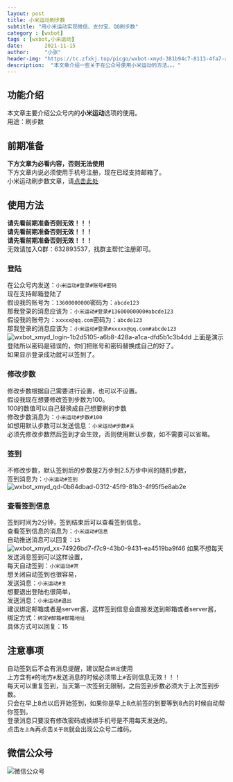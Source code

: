 ```yaml
---
layout: post
title: 小米运动刷步数
subtitle: "用小米运动实现微信、支付宝、QQ刷步数"
category : [wxbot]
tags : [wxbot,小米运动]
date:       2021-11-15
author:     "小张"
header-img: "https://tc.zfxkj.top/picgo/wxbot-xmyd-381b94c7-8113-4fa7-ae45-d168cdc6f85b.jpg"
description:  "本文章介绍一些关于在公众号使用小米运动的方法。。。"
---
```


## 功能介绍
本文章主要介绍公众号内的**小米运动**选项的使用。  
用途：刷步数  
  
## 前期准备
**下方文章为必看内容，否则无法使用**  
下方文章内说必须使用手机号注册，现在已经支持邮箱了。  
小米运动刷步数文章，请[点击此处](https://mp.weixin.qq.com/s/B7Q0mnjjigy87esCgBNySQ)  
  
## 使用方法
**请先看前期准备否则无效！！！**  
**请先看前期准备否则无效！！！**  
**请先看前期准备否则无效！！！**  
无效请加入Q群：632893537，找群主帮忙注册即可。  

### 登陆
在公众号内发送：`小米运动#登录#账号#密码`  
现在支持邮箱登陆了  
假设我的账号为：`13600000000`密码为：`abcde123`  
那我登录的消息应该为：`小米运动#登录#13600000000#abcde123`  
假设我的账号为：`xxxxx@qq.com`密码为：`abcde123`  
那我登录的消息应该为：`小米运动#登录#xxxxx@qq.com#abcde123`  
![wxbot_xmyd_login-1b2d5105-a6b8-428a-a1ca-dfd5b1c3b4dd](https://tc.zfxkj.top/picgo/wxbot_xmyd_login-1b2d5105-a6b8-428a-a1ca-dfd5b1c3b4dd.jpg)
上面是演示登陆所以密码是错误的，你们把账号和密码替换成自己的好了。  
如果显示登录成功就可以签到了。  

### 修改步数
修改步数根据自己需要进行设置，也可以不设置。  
假设我现在想要修改签到步数为100。  
100的数值可以自己替换成自己想要刷的步数  
修改步数消息为：`小米运动#步数#100`  
如想用默认步数可以发送信息：`小米运动#步数#关`  
必须先修改步数然后签到才会生效，否则使用默认步数，如不需要可以省略。  

### 签到
不修改步数，默认签到后的步数是2万步到2.5万步中间的随机步数，  
签到消息为：`小米运动#签到`  
![wxbot_xmyd_qd-0b84dbad-0312-45f9-81b3-4f95f5e8ab2e](https://tc.zfxkj.top/picgo/wxbot_xmyd_qd-0b84dbad-0312-45f9-81b3-4f95f5e8ab2e.jpg)

### 查看签到信息
签到时间为2分钟，签到结束后可以查看签到信息。  
查看签到信息的消息为：`小米运动#信息`  
自动推送消息可以回复：`15`  
![wxbot_xmyd_xx-74926bd7-f7c9-43b0-9431-ea4519ba9f46](https://tc.zfxkj.top/picgo/wxbot_xmyd_xx-74926bd7-f7c9-43b0-9431-ea4519ba9f46.jpg)
如果不想每天发送消息签到可以这样设置，  
每天自动签到：`小米运动#开`  
想关闭自动签到也很容易，  
发送消息：`小米运动#关`  
想要退出登陆也很简单，  
发送消息：`小米运动#退出`  
建议绑定邮箱或者是server酱，这样签到信息会直接发送到邮箱或者server酱，  
绑定方式：`绑定#邮箱#邮箱地址`  
具体方式可以回复：15
  
## 注意事项
自动签到后不会有消息提醒，建议配合`绑定`使用  
上方含有`#`的地方`#`发送消息的时候必须带上`#`否则信息无效！！！  
每天可以重复签到，当天第一次签到无限制，之后签到步数必须大于上次签到步数。  
只会在早上8点以后开始签到，如果你是早上8点前签的到要等到8点的时候自动帮你签到。  
登录消息只要没有修改密码或换绑手机号是不用每天发送的。  
点击`左上角`再点击`关于我`就会出现公众号二维码。

## 微信公众号
![微信公众号](https://tc.zfxkj.top/picgo/微信公众号.jpg)
